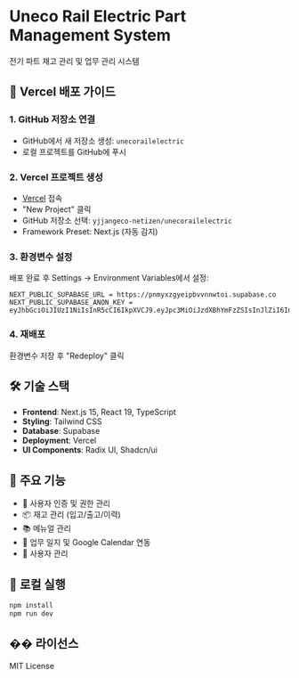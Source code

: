 # Uneco Rail Electric Part Management System

전기 파트 재고 관리 및 업무 관리 시스템

## 🚀 Vercel 배포 가이드

### 1. GitHub 저장소 연결
- GitHub에서 새 저장소 생성: `unecorailelectric`
- 로컬 프로젝트를 GitHub에 푸시

### 2. Vercel 프로젝트 생성
- [Vercel](https://vercel.com) 접속
- "New Project" 클릭
- GitHub 저장소 선택: `yjjangeco-netizen/unecorailelectric`
- Framework Preset: Next.js (자동 감지)

### 3. 환경변수 설정
배포 완료 후 Settings → Environment Variables에서 설정:

```
NEXT_PUBLIC_SUPABASE_URL = https://pnmyxzgyeipbvvnnwtoi.supabase.co
NEXT_PUBLIC_SUPABASE_ANON_KEY = eyJhbGciOiJIUzI1NiIsInR5cCI6IkpXVCJ9.eyJpc3MiOiJzdXBhYmFzZSIsInJlZiI6InBubXl4emd5ZWlwYnZ2bm53dG9pIiwicm9sZSI6ImFub24iLCJpYXQiOjE3NTQyMjQyMjUsImV4cCI6MjA2OTgwMDIyNX0.-0N6pDO0HjjTZd7WqqXJBwf0eBHvGIP_zPQlKpwealA
```

### 4. 재배포
환경변수 저장 후 "Redeploy" 클릭

## 🛠️ 기술 스택

- **Frontend**: Next.js 15, React 19, TypeScript
- **Styling**: Tailwind CSS
- **Database**: Supabase
- **Deployment**: Vercel
- **UI Components**: Radix UI, Shadcn/ui

## 📱 주요 기능

- 🔐 사용자 인증 및 권한 관리
- 📦 재고 관리 (입고/출고/이력)
- 📚 메뉴얼 관리
- 📅 업무 일지 및 Google Calendar 연동
- 👥 사용자 관리

## 🚀 로컬 실행

```bash
npm install
npm run dev
```

## �� 라이선스

MIT License

